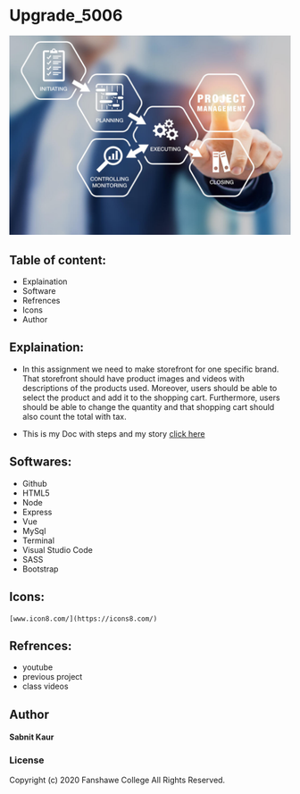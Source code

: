 # Upgrade_5006

![Upgrade](/images/readme.jpeg)

## Table of content:
* Explaination
* Software
* Refrences
* Icons
* Author

## Explaination:
* In this assignment we need to make storefront for one specific brand. That storefront should have product images and videos with descriptions of the products used. Moreover, users should be able to select the product and add it to the shopping cart. Furthermore, users should be able to change the quantity and that shopping cart should also count the total with tax.

* This is my Doc with steps and my story [click here](https://docs.google.com/document/d/1UW9xOD6JVxnrs4I57pttUh0Zt91WuwrDkb4tl4vqiXA/edit?usp=sharing)

## Softwares:
* Github
* HTML5
* Node
* Express
* Vue
* MySql
* Terminal
* Visual Studio Code
* SASS
* Bootstrap

## Icons:
    [www.icon8.com/](https://icons8.com/)

## Refrences:

* youtube
* previous project
* class videos


## Author
#### Sabnit Kaur

### License
Copyright (c) 2020 Fanshawe
College All Rights Reserved.



